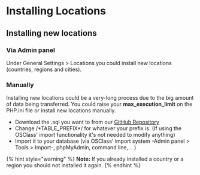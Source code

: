 # Installing Locations

## Installing new locations <a id="firstHeading"></a>

### Via Admin panel

Under General Settings &gt; Locations you could install new locations \(countries, regions and cities\).

### Manually

Installing new locations could be a very-long process due to the big amount of data being transferred. You could raise your **max\_execution\_limit** on the PHP.ini file or install new locations manually.

* Download the .sql you want to from our [GitHub Repository](https://github.com/navjottomer/Osclass-Extras/tree/master/locations)
* Change /\*TABLE\_PREFIX\*/ for whatever your prefix is. \(If using the OSClass' import functionality it's not needed to modify anything\)
* Import it to your database \(via OSClass' import system -Admin panel &gt; Tools &gt; Import-, phpMyAdmin, command line,... \)

{% hint style="warning" %}
**Note:** If you already installed a country or a region you should not installed it again.
{% endhint %}

